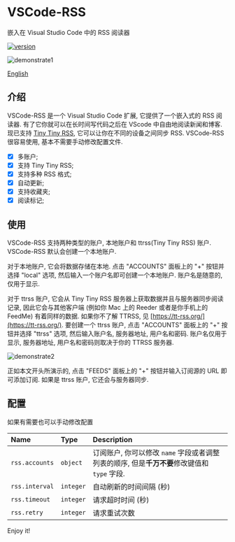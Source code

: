 # VSCode-RSS

嵌入在 Visual Studio Code 中的 RSS 阅读器

[![version](https://vsmarketplacebadge.apphb.com/version/luyuhuang.rss.svg)](https://marketplace.visualstudio.com/items?itemName=luyuhuang.rss)

![demonstrate1](https://s1.ax1x.com/2020/05/20/YoIhK1.gif)

[English](README.md)

## 介绍

VSCode-RSS 是一个 Visual Studio Code 扩展, 它提供了一个嵌入式的 RSS 阅读器. 有了它你就可以在长时间写代码之后在 VScode 中自由地阅读新闻和博客. 现已支持 [Tiny Tiny RSS](https://tt-rss.org/), 它可以让你在不同的设备之间同步 RSS. VSCode-RSS 很容易使用, 基本不需要手动修改配置文件.

- [x] 多账户;
- [x] 支持 Tiny Tiny RSS;
- [x] 支持多种 RSS 格式;
- [x] 自动更新;
- [x] 支持收藏夹;
- [x] 阅读标记;

## 使用

VSCode-RSS 支持两种类型的账户, 本地账户和 ttrss(Tiny Tiny RSS) 账户. VSCode-RSS 默认会创建一个本地账户.

对于本地账户, 它会将数据存储在本地. 点击 "ACCOUNTS" 面板上的 "+" 按钮并选择 "local" 选项, 然后输入一个账户名即可创建一个本地账户. 账户名是随意的, 仅用于显示.

对于 ttrss 账户, 它会从 Tiny Tiny RSS 服务器上获取数据并且与服务器同步阅读记录, 因此它会与其他客户端 (例如你 Mac 上的 Reeder 或者是你手机上的 FeedMe) 有着同样的数据. 如果你不了解 TTRSS, 见 [https://tt-rss.org/](https://tt-rss.org/). 要创建一个 ttrss 账户, 点击 "ACCOUNTS" 面板上的 "+" 按钮并选择 "ttrss" 选项, 然后输入账户名, 服务器地址, 用户名和密码. 账户名仅用于显示, 服务器地址, 用户名和密码则取决于你的 TTRSS 服务器.

![demonstrate2](https://s1.ax1x.com/2020/05/20/YoIWvR.gif)

正如本文开头所演示的, 点击 "FEEDS" 面板上的 "+" 按钮并输入订阅源的 URL 即可添加订阅. 如果是 ttrss 账户, 它还会与服务器同步.

## 配置

如果有需要也可以手动修改配置

| Name | Type | Description |
|:-----|:-----|:------------|
| `rss.accounts` | `object` | 订阅账户, 你可以修改 `name` 字段或者调整列表的顺序, 但是**千万不要**修改键值和 `type` 字段. |
| `rss.interval` | `integer` | 自动刷新的时间间隔 (秒) |
| `rss.timeout` | `integer` | 请求超时时间 (秒) |
| `rss.retry` | `integer` | 请求重试次数 |

Enjoy it!

